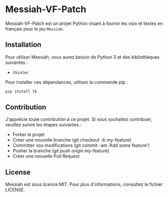 # Messiah-VF-Patch
Messiah-VF-Patch est un projet Python visant à fournir les voix et textes en français pour le jeu `Messiah`.

## Installation
Pour utiliser Messiah, vous aurez besoin de Python 3 et des bibliothèques suivantes :

- `tkinter`
  
Pour installer ces dépendances, utilisez la commande pip :

```bash
pip install tk
```

## Contribution
J'apprécie toute contribution à ce projet. Si vous souhaitez contribuer, veuillez suivre les étapes suivantes :

- Forker le projet
- Créer une nouvelle branche (git checkout -b my-feature)
- Committer vos modifications (git commit -am 'Add some feature')
- Pusher la branche (git push origin my-feature)
- Créer une nouvelle Pull Request
  
## License
Messiah est sous licence MIT. Pour plus d'informations, consultez le fichier LICENSE.